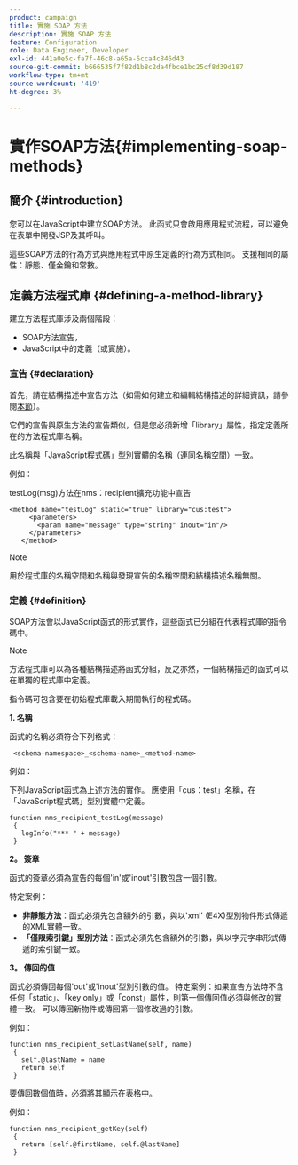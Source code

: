 ```yaml
---
product: campaign
title: 實施 SOAP 方法
description: 實施 SOAP 方法
feature: Configuration
role: Data Engineer, Developer
exl-id: 441a0e5c-fa7f-46c8-a65a-5cca4c846d43
source-git-commit: b666535f7f82d1b8c2da4fbce1bc25cf8d39d187
workflow-type: tm+mt
source-wordcount: '419'
ht-degree: 3%

---
```


# 實作SOAP方法{#implementing-soap-methods}



## 簡介 {#introduction}

您可以在JavaScript中建立SOAP方法。 此函式只會啟用應用程式流程，可以避免在表單中開發JSP及其呼叫。

這些SOAP方法的行為方式與應用程式中原生定義的行為方式相同。 支援相同的屬性：靜態、僅金鑰和常數。

## 定義方法程式庫 {#defining-a-method-library}

建立方法程式庫涉及兩個階段：

* SOAP方法宣告，
* JavaScript中的定義（或實施）。

### 宣告 {#declaration}

首先，請在結構描述中宣告方法（如需如何建立和編輯結構描述的詳細資訊，請參閱[本節](../../configuration/using/about-schema-edition.md)）。

它們的宣告與原生方法的宣告類似，但是您必須新增「library」屬性，指定定義所在的方法程式庫名稱。

此名稱與「JavaScript程式碼」型別實體的名稱（連同名稱空間）一致。

例如：

testLog(msg)方法在nms：recipient擴充功能中宣告

```
<method name="testLog" static="true" library="cus:test">
     <parameters>
       <param name="message" type="string" inout="in"/>
     </parameters>
   </method>
```

>[!NOTE]
>
>用於程式庫的名稱空間和名稱與發現宣告的名稱空間和結構描述名稱無關。

### 定義 {#definition}

SOAP方法會以JavaScript函式的形式實作，這些函式已分組在代表程式庫的指令碼中。

>[!NOTE]
>
>方法程式庫可以為各種結構描述將函式分組，反之亦然，一個結構描述的函式可以在單獨的程式庫中定義。

指令碼可包含要在初始程式庫載入期間執行的程式碼。

**1. 名稱**

函式的名稱必須符合下列格式：

```
 <schema-namespace>_<schema-name>_<method-name>
```

例如：

下列JavaScript函式為上述方法的實作。 應使用「cus：test」名稱，在「JavaScript程式碼」型別實體中定義。

```
function nms_recipient_testLog(message)
 {
   logInfo("*** " + message)
 }
```

**2。 簽章**

函式的簽章必須為宣告的每個&#39;in&#39;或&#39;inout&#39;引數包含一個引數。

特定案例：

* **非靜態方法**：函式必須先包含額外的引數，與以&#39;xml&#39; (E4X)型別物件形式傳遞的XML實體一致。
* **「僅限索引鍵」型別方法**：函式必須先包含額外的引數，與以字元字串形式傳遞的索引鍵一致。

**3。 傳回的值**

函式必須傳回每個&#39;out&#39;或&#39;inout&#39;型別引數的值。 特定案例：如果宣告方法時不含任何「static」、「key only」或「const」屬性，則第一個傳回值必須與修改的實體一致。 可以傳回新物件或傳回第一個修改過的引數。

例如：

```
function nms_recipient_setLastName(self, name)
 {
   self.@lastName = name
   return self
 }
```

要傳回數個值時，必須將其顯示在表格中。

例如：

```
function nms_recipient_getKey(self)
 {
   return [self.@firstName, self.@lastName]
 }
```
